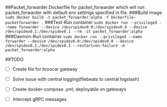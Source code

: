 ##Packet_forwarder
Dockerfile for packet_forwarder which will run packet_forwarder with default env settings specified in file.
###Build image
`sudo docker build -t packet_forwarder:alpha -f Dockerfile-packetforwarder .`
###Test-Run container
`sudo docker run --privileged --name forwarder --device /dev/spidev0.0:/dev/spidev0.0 --device /dev/spidev0.1:/dev/spidev0.1 --rm -it packet_forwarder:alpha`
###Daemon-Run container
`sudo docker run --privileged --name forwarder --device /dev/spidev0.0:/dev/spidev0.0 --device /dev/spidev0.1:/dev/spidev0.1 --restart=on-failure -d packet_forwarder:alpha`

##TODO
- [ ] Create file for broocar gateway
- [ ] Solve issue with central logging(filebeats to central logstash)
- [ ] Create docker-compose .yml, deployable on gateways
- [ ] Intercept gRPC messages


